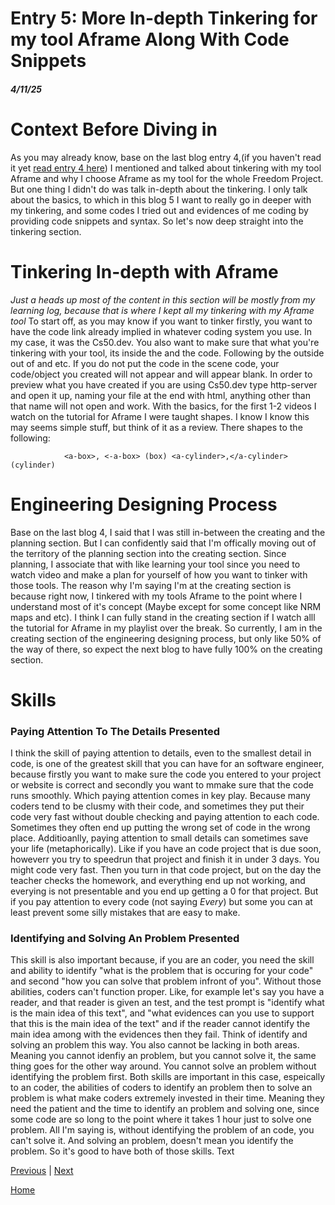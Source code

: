 # Entry 5: More In-depth Tinkering for my tool Aframe Along With Code Snippets
##### 4/11/25

# Context Before Diving in
As you may already know, base on the last blog entry 4,(if you haven't read it yet [read entry 4 here](entry04.md)) I mentioned and talked about tinkering with my tool Aframe and why I choose Aframe as my tool for the whole Freedom Project. But one thing  I didn't do was talk in-depth about the tinkering. I only talk about the basics, to which in this blog 5 I want to really go in deeper with my tinkering, and some codes I tried out and evidences of me coding by providing code snippets and syntax. So let's now deep straight into the tinkering section.
# Tinkering In-depth with Aframe
<em>Just a heads up most of the content in this section will be mostly from my learning log, because that is where I kept all my tinkering with my Aframe tool</em>
To start off, as you may know if you want to tinker firstly, you want to have the code link already implied in whatever coding system you use. In my case, it was the Cs50.dev. You also want to make sure that what you're tinkering with your tool, its inside the <a-scene> and the </a-scene> code. Following by the outside out of <html> <body> and etc. If you do not put the code in the scene code, your code/object you created will not appear and will appear blank. In order to preview what you have created if you are using Cs50.dev type http-server and open it up, naming your file at the end with html, anything other than that name will not open and work. With the basics, for the first 1-2 videos I watch on the tutorial for Aframe I were taught shapes. I know I know this may seems simple stuff, but think of it as a review. There shapes to the following:

                <a-box>, <-a-box> (box) <a-cylinder>,</a-cylinder> (cylinder)
# Engineering Designing Process
Base on the last blog 4, I said that I was still in-between the creating and the planning section. But I can confidently said that I'm offically moving out of the territory of the planning section into the creating section. Since planning, I associate that with like learning your tool since you need to watch video and make a plan for yourself of how you want to tinker with those tools. The reason why I'm saying I'm at the creating section is because right now, I tinkered with my tools Aframe to the point where I understand most of it's concept (Maybe except for some concept like NRM maps and etc). I think I can fully stand in the creating section if I watch alll the tutorial for Aframe in my playlist over the break. So currently, I am in the creating section of the engineering designing process, but only like 50% of the way of there, so expect the next blog to have fully 100% on the creating section.
# Skills
### Paying Attention To The Details Presented
I think the skill of paying attention to details, even to the smallest detail in code, is one of the greatest skill that you can have for an software engineer, because firstly you want to make sure the code you entered to your project or website is correct and secondly you want to mmake sure that the code runs smoothly. Which paying attention comes in key play. Because many coders tend to be clusmy with their code, and sometimes they put their code very fast without double checking and paying attention to each code. Sometimes they often end up putting the wrong set of code in the wrong place. Additioanlly, paying attention to small details can sometimes save your life (metaphorically). Like if you have an code project that is due soon, howeverr you try to speedrun that project and finish it in under 3 days. You might code very fast. Then you turn in that code project, but on the day the teacher checks the homework, and everything end up not working, and everying is not presentable and you end up getting a 0 for that project. But if you pay attention to every code (not saying <em>Every</em>) but some you can at least prevent some silly mistakes that are easy to make. 
### Identifying and Solving An Problem Presented
This skill is also important because, if you are an coder, you need the skill and ability to identify "what is the problem that is occuring for your code" and second "how you can solve that problem infront of you". Without those abilities, coders can't function proper. Like, for example let's say you have a reader, and that reader is given an test, and the test prompt is "identify what is the main idea of this text", and "what evidences can you use to support that this is the main idea of the text" and if the reader cannot identify the main idea among with the evidences then they fail. Think of identify and solving an problem this way. You also cannot be lacking in both areas. Meaning you cannot idenfiy an problem, but you cannot solve it, the same thing goes for the other way around. You cannot solve an problem without identifying the problem first. Both skills are important in this case, espeically to an coder, the abilities of coders to identify an problem then to solve an problem is what make coders extremely invested in their time. Meaning they need the patient and the time to identify an problem and solving one, since some code are so long to the point where it takes 1 hour just to solve one problem. All I'm saying is, without identifying the problem of an code, you can't solve it. And solving an problem, doesn't mean you identify the problem. So it's good to have both of those skills.
Text

[Previous](entry04.md) | [Next](entry06.md)

[Home](../README.md)
